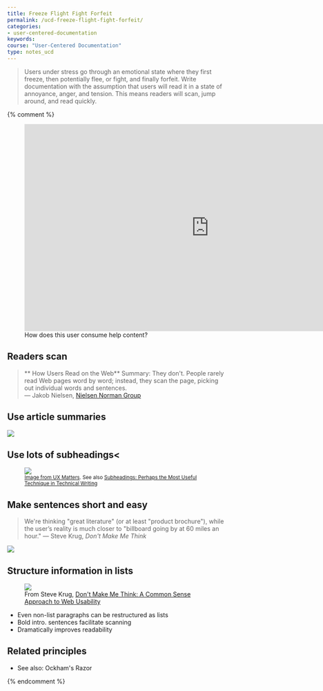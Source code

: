 ```yaml
---
title: Freeze Flight Fight Forfeit
permalink: /ucd-freeze-flight-fight-forfeit/
categories:
- user-centered-documentation
keywords:
course: "User-Centered Documentation"
type: notes_ucd
---
```


> Users under stress go through an emotional state where they first freeze, then potentially flee, or fight, and finally forfeit. Write documentation with the assumption that users will read it in a state of annoyance, anger, and tension. This means readers will scan, jump around, and read quickly.

{% comment %}

<figure><iframe width="853" height="480" src="https://www.youtube.com/embed/kiW0vvnbI1k" frameborder="0" allowfullscreen></iframe><figcaption>How does this user consume help content?</figcaption></figure>

## Readers scan

> ** How Users Read on the Web**
> Summary: They don't. People rarely read Web pages word by word; instead, they scan the page, picking out individual words and sentences. <br />&mdash; Jakob Nielsen, <a href="http://www.nngroup.com/articles/how-users-read-on-the-web/">Nielsen Norman Group</a>

## Use article summaries

<a href="https://www.nngroup.com/articles/progressive-disclosure/"><img src="/user_centered_doc/media/rasters/nielsen_pd.png"/></a>

## Use lots of subheadings<

<figure><a href="http://uxmovement.com/content/how-to-use-page-headings-to-increase-findability/"><img src="/user_centered_doc/media/rasters/store2.png"/></a><figcaption><small><a href="http://uxmovement.com/content/how-to-use-page-headings-to-increase-findability/">Image from UX Matters</a>. See also <a href="http://idratherbewriting.com/2013/08/23/subheadings-perhaps-the-most-useful-technique-in-technical-writing/">Subheadings: Perhaps the Most Useful Technique in Technical Writing</a></small></figcaption></figure>

## Make sentences short and easy

> We're thinking "great literature" (or at least "product brochure"), while the user’s reality is much closer to "billboard going by at 60 miles an hour." &mdash; Steve Krug, <i>Don't Make Me Think</i>

<img src="/user_centered_doc/media/rasters/krug.png" />

## Structure information in lists

<figure><img src="/user_centered_doc/media/rasters/krug_lists.png"/></a><figcaption>From Steve Krug, <a href="https://www.amazon.com/Dont-Make-Me-Think-Usability/dp/0321344758">Don't Make Me Think: A Common Sense Approach to Web Usability</a></figcaption></figure>

* Even non-list paragraphs can be restructured as lists
* Bold intro. sentences facilitate scanning
* Dramatically improves readability

## Related principles

* See also: Ockham's Razor

{% endcomment %}

